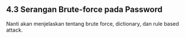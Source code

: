 ## 4.3 Serangan Brute-force pada Password

Nanti akan menjelaskan tentang brute force, dictionary, dan rule based attack.
